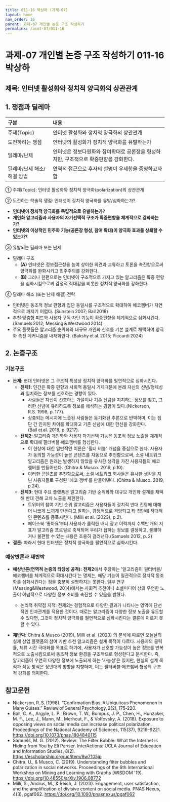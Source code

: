 ```yaml
---
title: 011-16 박상하 (과제-07)
layout: home
nav_order: 16
parent: 과제-07 개인별 논증 구조 작성하기
permalink: /asmt-07/011-16
---
```


# 과제-07 개인별 논증 구조 작성하기 011-16 박상하

## 제목: 인터넷 활성화와 정치적 양극화의 상관관계 

## 1. 쟁점과 딜레마

| 구분 | 내용 |
|:---|:---|
| 주제(Topic) | 인터넷 활성화와 정치적 양극화의 상관관계 |
| 도전하려는 쟁점 | 인터넷의 활성화가 정치적 양극화를 유발하는가 |
| 딜레마/난제 | 인터넷은 정보다원화와 참여확대로 공론장을 형성하지만, 구조적으로 확증편향을 강화한다.|
| 딜레마/난제 해소/해결 방법 | 연역적 접근으로 후자의 설명이 우세함을 증명하고자 함 |

① 주제(Topic): 인터넷 활성화와 정치적 양극화(polarization)의 상관관계  

② 도전하는 학술적 쟁점: 인터넷이 정치적 양극화를 유발/심화하는가?

- **인터넷이 정치적 양극화를 독립적으로 유발하는가?**  
- **개인화 알고리즘과 사용자의 자기선택적 구조가 확증편향을 체계적으로 강화하는가?**  
- **인터넷의 이상적인 민주화 기능(공론장 형성, 참여 확대)이 양극화 효과를 상쇄할 수 있는가?**

③ 유발되는 딜레마 또는 난제

- 딜레마 구조
  - **(A)** 인터넷은 정보접근성을 높여 상이한 의견과 교류하고 토론을 촉진함으로써 양극화를 완화시키고 민주주의를 강화한다.
  - **(B)** 그러나 한편으로는 인터넷이 구조적으로 가지고 있는 알고리즘은 확증 편향을 심화시킴으로써 감정적 적대감을 비롯한 정치적 양극화를 강화한다.

④ 딜레마 해소 (또는 난제 해결) 전략

- 인터넷은 동조적 정보 편향과 집단 동일시를 구조적으로 확대하여 에코챔버가 자연적으로 깨지기 어렵다. (Sunstein 2007; Bail 2018)
- 추천·맞춤형 피드와 사용자 구독·차단 기능이 확증편향을 체계적으로 심화시킨다. (Samuels 2012; Messing & Westwood 2014)
- 주요 플랫폼은 알고리즘 순위화와 대규모 개인화 신호를 기본 설계로 채택하여 양극화 촉진 메커니즘을 내재화한다. (Bakshy et al. 2015; Piccardi 2024)

## 2. 논증구조

### 기본구조

- **논제:** 현대 인터넷은 그 구조적 특성상 정치적 양극화를 필연적으로 심화시킨다.
  - **전제1:** 인간은 확증 편향과 사회적 동일시 기제때문에 본래 자신의 신념/정체성과 일치하는 정보를 선호하는 경향이 있다. 
    -  사람들은 자신이 선호하는 가설이나 기존 신념을 지지하는 정보를 찾고, 그러한 신념에 유리하도록 정보를 해석하는 경향이 있다.(Nickerson, R.S. 1998, p. 177).
	  - 상충되는 메시지에 노출된 사람들은 동기화된 추론으로 반박하며, 이는 집단 간 인지된 차이를 확대하고 기존 신념에 대한 헌신을 강화한다.(Bail et al. 2018, p. 9217).
  - **전제2:** 알고리즘 개인화와 사용자 자기선택 기능은 동조적 정보 노출을 체계적으로 확대해 필터버블·에코챔버를 형성한다.
    - 이 현상에 대한 일반적인 이론은 '필터 버블' 개념을 중심으로 한다. 사용자가 동의할 가능성이 높은 콘텐츠를 자동으로 추천함으로써, 소셜 네트워크 알고리즘은 원래는 발생하지 않았을 유사한 생각을 가진 사용자들의 에코 챔버를 만들어낸다. (Chitra & Musco. 2019, p.10).
    - 이러한 콘텐츠를 추천함으로써, 소셜 네트워크 회사들은 유사한 생각을 지닌 사용자들로 구성된 '에코 챔버'를 만들어낸다. (Chitra & Musco. 2019, p.24).
  - **전제3:** 현대 주요 플랫폼은 알고리즘 기반 순위화와 대규모 개인화 설계를 채택해 반대 견해 교차 노출을 제한한다.
      - 트위터의 참여 기반 순위 알고리즘은 사용자들이 정치적 반대 진영에 대해 더 나쁘게 느끼게 만든다고 말하는, 감정적으로 격앙되고 타 집단에 적대적인 콘텐츠를 증폭시킨다. (Milli et al. (2023), p.2).
      - 페이스북 ‘좋아요’부터 사용자가 클릭한 배너 광고 이력까지 수백만 개의 지표가 알고리즘 프로필로 축적되어 우리가 접하는 정보를 결정하고, 불쾌하거나 불편할 수 있는 내용은 조용히 걸러낸다.(Samuels 2012, p. 2)
- **결론:** 따라서 현대 인터넷은 정치적 양극화를 필연적으로 심화시킨다.  

### 예상반론과 재반박

- **예상반론(연역적 논증의 타당성 공격):** **전제2**에서 주장하는 '알고리즘이 필터버블/에코챔버를 체계적으로 확대시킨다'는 명제는, 해당 기능이 일관적으로 정치적 동조화를 심화시킨다는 점을 충분히 설명하지는 못한다. 일부 연구(Messing&Westwood, 2014)에서는 사회적 추천이나 소셜미디어 상의 우연한 노출이 이념적으로 다양한 정보 소비를 촉진할 수 있음을 밝혔다. 
  - 논리적 취약점 지적: 전제2는 경험적으로 다양한 결과가 나타나는 영역에 단선적인 인과관계를 적용한 것이다. 때로는 알고리즘이 다양한 정보 노출을 유도할 수 있다면, 그것이 정치적 양극화를 필연적으로 심화시킨다는 결론에 이르지 못할 수 있다. 

- **재반박:** Chitra & Musco (2019), Milli et al. (2023) 의 분석에 따르면 오늘날의 실제 상업 플랫폼의 참여 기반 추천 알고리즘은 설계 목적이 다르다. 사용자의 클릭률, 체류 시간 극대화를 목표로 하기에, 사용자가 선호할 가능성이 높은 정보를 반복적으로 노출시킴으로써 동조적 정보 환경을 구조적으로 형성한다고 분석한다. 즉, 알고리즘이 우연히 다양한 정보에 노출되게 하는 ‘가능성’은 있지만, 현실의 설계 목적과 작동 방식은 정반대의 방향을 지향하며, 이는 필터버블·에코챔버 형성의 구조적 강화를 의미한다.


## 참고문헌

- Nickerson, R. S. (1998). “Confirmation Bias: A Ubiquitous Phenomenon in Many Guises.” Review of General Psychology, 2(2), 175‑220.
- Bail, C. A., Argyle, L. P., Brown, T. W., Bumpus, J. P., Chen, H., Hunzaker, M. F., Lee, J., Mann, M., Merhout, F., & Volfovsky, A. (2018). Exposure to opposing views on social media can increase political polarization. Proceedings of the National Academy of Sciences, 115(37), 9216–9221. https://doi.org/10.1073/pnas.1804840115
- Samuels, M. G. (2012). Review: The Filter Bubble: What the Internet is Hiding from You by Eli Pariser. InterActions: UCLA Journal of Education and Information Studies, 8(2). https://escholarship.org/uc/item/8w7105jp
- Chitra, U., & Musco, C. (2019). Understanding filter bubbles and polarization in social networks. Proceedings of the 6th International Workshop on Mining and Learning with Graphs (WISDOM '19). https://doi.org/10.48550/arXiv.1906.08772
- Milli, S., Andrus, M., & Reich, J. (2023). Engagement, user satisfaction, and the amplification of divisive content on social media. PNAS Nexus, 4(3), pgaf062. https://doi.org/10.1093/pnasnexus/pgaf062
